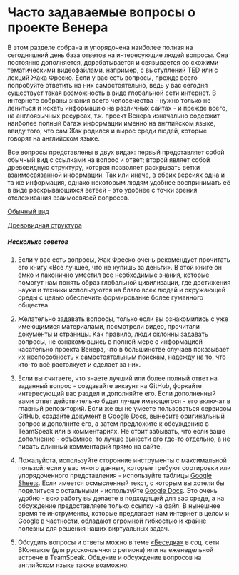 # Часто задаваемые вопросы о проекте Венера

В этом разделе собрана и упорядочена наиболее полная на сегодняшний день база ответов на интересующие людей вопросы. Она постоянно дополняется, дорабатывается и связывается со схожими тематическими видеофайлами, например, с выступлений TED или с лекций Жака Фреско. Если у вас есть вопросы, прежде всего попробуйте ответить на них самостоятельно, ведь у вас сегодня существует такая возможность в виде глобальной сети интернет. В интернете собраны знания всего человечества - нужно только не лениться и искать информацию на различных сайтах - и прежде всего, на англоязычных ресурсах, т.к. проект Венера изначально содержит наиболее полный багаж информации именно на английском языке, ввиду того, что сам Жак родился и вырос среди людей, которые говорят на английском языке.

Все вопросы представлены в двух видах: первый представляет собой обычный вид с ссылками на вопрос и ответ; второй являет собой древовидную структуру, которая позволяет раскрывать ветки взаимосвязанной информации. Так или иначе, в обеих версиях одна и та же информация, однако некоторым людям удобнее воспринимать её в виде раскрывающихся ветвей - это удобнее с точки зрения отслеживания взаимосвязей вопросов.

<a href="#" class="btn-big-center" id="q_v1">Обычный вид</a>

<a href="#" class="btn-big-center" id="q_v2">Древовидная структура</a>

##### Несколько советов

1. Если у вас есть вопросы, Жак Фреско очень рекомендует прочитать его книгу «Все лучшее, что не купишь за деньги». В этой книге он ёмко и лаконично уместил все необходимые знания, которые помогут нам понять образ глобальной цивилизации, где достижения науки и техники используются на благо всех людей и окружающей среды с целью обеспечить формирование более гуманного общества.

2. Желательно задавать вопросы, только если вы ознакомились с уже имеющимися материалами, посмотрели видео, прочитали документы и страницы. Как правило, люди склонны задавать вопросы, не ознакомившись в полной мере с информацией касательно проекта Венера, что в большинстве случаев показывает их неспособность к самостоятельным поискам, надежду на то, что кто-то всё растолкует и сделает за них.

3. Если вы считаете, что знаете лучший или более полный ответ на заданный вопрос - создавайте аккаунт на GitHub, форкайте интересующий вас раздел и дополняйте его. Если дополненный вами ответ действительно будет лучше имеющегося - его включат в главный репозиторий. Если же вы не умеете пользоваться сервисом GitHub, создайте документ в [Google Docs](https://www.google.ru/intl/ru/docs/about/), вынесите оригинальный вопрос и дополните его, а затем предложите к обсуждению в TeamSpeak или в комментариях. Не стоит забывать, что если ваше дополнение - объёмное, то лучше вынести его где-то отдельно, а не писать длинный комментарий прямо на сайте.

4. Пожалуйста, используйте сторонние инструменты с максимальной пользой: если у вас много данных, которые требуют сортировки или упорядоченного представления - используйте таблицы [Google Sheets](https://docs.google.com/spreadsheets/). Если имеется осмысленный текст, с которым вы хотели бы поделиться с остальными - используйте [Google Docs](https://www.google.ru/intl/ru/docs/about/). Это очень удобно - всю работу вы делаете в подходящей для вас среде, а на обсуждение предоставляете только ссылку на файл. В нынешнее время те инструменты, которые предлагает нам интернет в целом и Google в частности, обладают огромной гибкостью и крайне полезны для решения наших виртуальных задач.

5. Обсудить вопросы и ответы можно в теме [«Беседка»](https://vk.com/topic-28542288_30480782) в соц. сети ВКонтакте (для русскоязычного региона) или на еженедельной встрече в TeamSpeak. Общение и обсуждение вопросов на английском языке также возможно.
